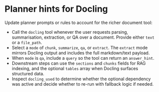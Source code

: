 # Planner hints for Docling

Update planner prompts or rules to account for the richer document tool:

- Call the `docling` tool whenever the user requests parsing, summarisation,
  extraction, or QA over a document. Provide either `text` or a `file_path`.
- Select a `mode` of `chunk`, `summarize`, `qa`, or `extract`. The `extract`
  mode mirrors Docling output and includes the full markdown/text payload.
- When `mode` is `qa`, include a `query` so the tool can return an
  `answer_hint`.
- Downstream steps can use the `sections` and `chunks` fields for RAG indexing,
  and the optional `tables` array when Docling surfaces structured data.
- Inspect `docling_used` to determine whether the optional dependency was
  active and decide whether to re-run with fallback logic if needed.
